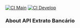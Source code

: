 [![CI Main](https://github.com/tbizze/api_extrato_bancario/actions/workflows/laravel.yml/badge.svg?branch=main)](https://github.com/tbizze/api_extrato_bancario/actions/workflows/laravel.yml)
[![CI Develop](https://github.com/tbizze/api_extrato_bancario/actions/workflows/laravel.yml/badge.svg?branch=develop)](https://github.com/tbizze/api_extrato_bancario/actions/workflows/laravel.yml)

### About API Extrato Bancário
